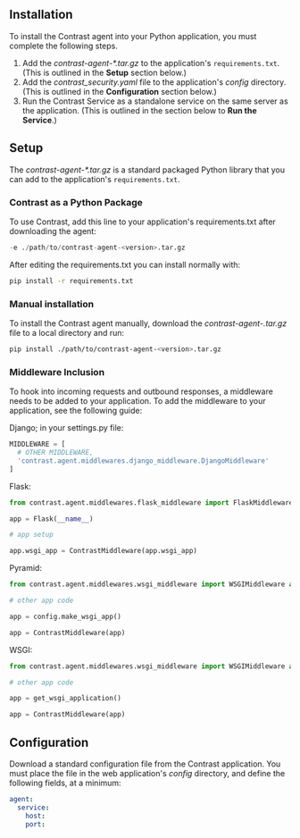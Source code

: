 <!--
title: "Python Agent Installation"
description: "Installing the Python Agent"
tags: "python agent installation"
-->

## Installation

To install the Contrast agent into your Python application, you must complete the following steps.  

1. Add the <i>contrast-agent-*.tar.gz</i> to the application's `requirements.txt`. (This is outlined in the <b>Setup</b> section below.) 
2. Add the *contrast_security.yaml* file to the application's *config* directory. (This is outlined in the **Configuration** section below.)
3. Run the Contrast Service as a standalone service on the same server as the application. (This is outlined in the section below to **Run the Service**.)

## Setup

The <i>contrast-agent-*.tar.gz</i> is a standard packaged Python library that you can add to the application's `requirements.txt`.

### Contrast as a Python Package

To use Contrast, add this line to your application's requirements.txt after downloading the agent:

``` python
-e ./path/to/contrast-agent-<version>.tar.gz
```

After editing the requirements.txt you can install normally with:

``` bash
pip install -r requirements.txt
```

### Manual installation

To install the Contrast agent manually, download the <i>contrast-agent-<version>.tar.gz</i> file to a local directory and run:

``` bash
pip install ./path/to/contrast-agent-<version>.tar.gz
``` 

### Middleware Inclusion

To hook into incoming requests and outbound responses, a middleware needs to be added to your application. To add the middleware to your application, see the following guide:


Django; in your settings.py file:

``` python
MIDDLEWARE = [
  # OTHER MIDDLEWARE,
  'contrast.agent.middlewares.django_middleware.DjangoMiddleware'
]
```

Flask:

``` python
from contrast.agent.middlewares.flask_middleware import FlaskMiddleware as ContrastMiddleware

app = Flask(__name__)

# app setup

app.wsgi_app = ContrastMiddleware(app.wsgi_app)
```

Pyramid:

``` python
from contrast.agent.middlewares.wsgi_middleware import WSGIMiddleware as ContrastMiddleware

# other app code

app = config.make_wsgi_app()

app = ContrastMiddleware(app)
```

WSGI:

``` python
from contrast.agent.middlewares.wsgi_middleware import WSGIMiddleware as ContrastMiddleware

# other app code

app = get_wsgi_application()

app = ContrastMiddleware(app)
```

## Configuration

Download a standard configuration file from the Contrast application. You must place the file in the web application's *config* directory, and define the following fields, at a minimum:

``` yaml
agent:
  service:
    host: 
    port:
```
